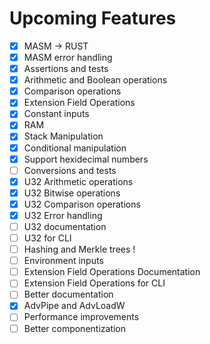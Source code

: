# Upcoming Features

- [x] MASM -> RUST
- [x] MASM error handling
- [x] Assertions and tests
- [x] Arithmetic and Boolean operations
- [x] Comparison operations
- [x] Extension Field Operations
- [x] Constant inputs
- [x] RAM
- [x] Stack Manipulation
- [x] Conditional manipulation
- [x] Support hexidecimal numbers
- [ ] Conversions and tests
- [x] U32 Arithmetic operations
- [x] U32 Bitwise operations
- [x] U32 Comparison operations
- [x] U32 Error handling
- [ ] U32 documentation
- [ ] U32 for CLI
- [ ] Hashing and Merkle trees !
- [ ] Environment inputs
- [ ] Extension Field Operations Documentation
- [ ] Extension Field Operations for CLI
- [ ] Better documentation
- [x] AdvPipe and AdvLoadW
- [ ] Performance improvements
- [ ] Better componentization

